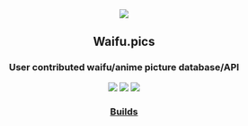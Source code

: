<div align=center>
<img src="https://i.kawaii.sh/F5ae1I6.png">
<h2>Waifu.pics</h2>
<h3>User contributed waifu/anime picture database/API</h3>


<img src="https://www.codefactor.io/repository/github/riku32/waifu.pics/badge/dev">
<img src="https://img.shields.io/github/workflow/status/Riku32/waifu.pics/Go?style=&color=blue">
<img src="https://img.shields.io/github/license/Riku32/Dash">
<br><h3><a href="https://builds.kawaii.sh/project.html?projectId=Waifu&tab=projectOverview&guest=1">Builds</a></h3>
</div>
